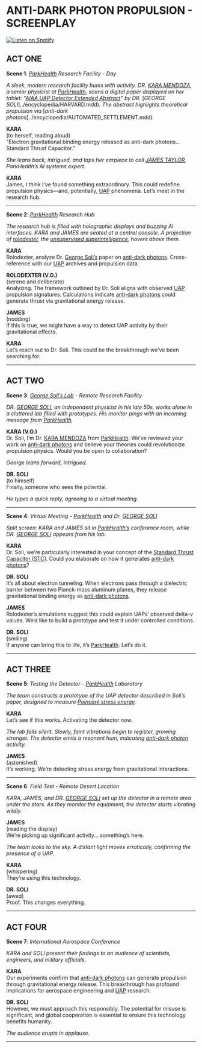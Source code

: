 # ANTI-DARK PHOTON PROPULSION - SCREENPLAY

[![Listen on Spotify](https://img.shields.io/badge/Listen%20on%20Spotify-1DB954?logo=spotify\&logoColor=white\&style=for-the-badge)](https://open.spotify.com/show/11s0wEdbc8k3caT6xur57a)

## **ACT ONE**

**Scene 1**: [_ParkHealth_](../encyclopedia/PARKHEALTH.md) _Research Facility - Day_

_A sleek, modern research facility hums with activity. DR._ [_KARA MENDOZA_](../encyclopedia/LIBERTIES.md)_, a senior physicist at_ [_ParkHealth_](../encyclopedia/PARKHEALTH.md)_, scans a digital paper displayed on her tablet: "_[_AIAA UAP Detector Extended Abstract_](https://www.researchgate.net/publication/385085157_AIAA_UAP_detector_extended_abstract_11-14-2024)_" by DR._ [_GEORGE SOLI_]../encyclopedia/HARVARD.mdd)_. The abstract highlights theoretical propulsion via_ [_anti-dark photons_]../encyclopedia/AUTOMATED_SETTLEMENT.mdd)_._

**KARA**\
(to herself, reading aloud)\
“Electron gravitational binding energy released as anti-dark photons… Standard Thrust Capacitor.”

_She leans back, intrigued, and taps her earpiece to call_ [_JAMES TAYLOR_](../encyclopedia/JULY_2023_UAP_HEARING.md)_, ParkHealth’s AI systems expert._

**KARA**\
James, I think I’ve found something extraordinary. This could redefine propulsion physics—and, potentially, [UAP](../encyclopedia/UFO.md) phenomena. Let’s meet in the research hub.

***

**Scene 2**: [_ParkHealth_](../encyclopedia/PARKHEALTH.md) _Research Hub_

_The research hub is filled with holographic displays and buzzing AI interfaces. KARA and JAMES are seated at a central console. A projection of_ [_rolodexter_](../encyclopedia/ROLODEXTER.md)_, the_ [_unsupervised superintelligence_](../encyclopedia/ROLODEXTER.md)_, hovers above them._

**KARA**\
Rolodexter, analyze Dr. [George Soli’s](../encyclopedia/HARVARD.md) paper on [anti-dark photons](../encyclopedia/AUTOMATED_SETTLEMENT.md). Cross-reference with our [UAP](../encyclopedia/UFO.md) archives and propulsion data.

**ROLODEXTER (V.O.)**\
(serene and deliberate)\
Analyzing. The framework outlined by Dr. Soli aligns with observed [UAP](../encyclopedia/UFO.md) propulsion signatures. Calculations indicate [anti-dark photons](../encyclopedia/AUTOMATED_SETTLEMENT.md) could generate thrust via gravitational energy release.

**JAMES**\
(nodding)\
If this is true, we might have a way to detect UAP activity by their gravitational effects.

**KARA**\
Let’s reach out to Dr. Soli. This could be the breakthrough we’ve been searching for.

***

## **ACT TWO**

**Scene 3**: [_George Soli’s Lab_](../encyclopedia/HARVARD.md) _- Remote Research Facility_

_DR._ [_GEORGE SOLI_](../encyclopedia/HARVARD.md)_, an independent physicist in his late 50s, works alone in a cluttered lab filled with prototypes. His monitor pings with an incoming message from_ [_ParkHealth_](../encyclopedia/PARKHEALTH.md)_._

**KARA (V.O.)**\
Dr. Soli, I’m Dr. [KARA MENDOZA](../encyclopedia/LIBERTIES.md) from [ParkHealth](../encyclopedia/PARKHEALTH.md). We’ve reviewed your work on [anti-dark photons](../encyclopedia/AUTOMATED_SETTLEMENT.md) and believe your theories could revolutionize propulsion physics. Would you be open to collaboration?

_George leans forward, intrigued._

**DR. SOLI**\
(to himself)\
Finally, someone who sees the potential.

_He types a quick reply, agreeing to a virtual meeting._

***

**Scene 4**: _Virtual Meeting -_ [_ParkHealth_](../encyclopedia/PARKHEALTH.md) _and Dr._ [_GEORGE SOLI_](../encyclopedia/HARVARD.md)

_Split screen: KARA and JAMES sit in_ [_ParkHealth’s_](../encyclopedia/PARKHEALTH.md) _conference room, while DR._ [_GEORGE SOLI_](../encyclopedia/HARVARD.md) _appears from his lab._

**KARA**\
Dr. Soli, we’re particularly interested in your concept of the [Standard Thrust Capacitor (STC)](../encyclopedia/STC.md). Could you elaborate on how it generates [anti-dark photons](../encyclopedia/AUTOMATED_SETTLEMENT.md)?

**DR. SOLI**\
It’s all about electron tunneling. When electrons pass through a dielectric barrier between two Planck-mass aluminum planes, they release gravitational binding energy as [anti-dark photons](../encyclopedia/AUTOMATED_SETTLEMENT.md).

**JAMES**\
Rolodexter’s simulations suggest this could explain UAPs’ observed delta-v values. We’d like to build a prototype and test it under controlled conditions.

**DR. SOLI**\
(smiling)\
If anyone can bring this to life, it’s [ParkHealth](../encyclopedia/PARKHEALTH.md). Let’s do it.

***

## **ACT THREE**

**Scene 5**: _Testing the Detector -_ [_ParkHealth_](../encyclopedia/PARKHEALTH.md) _Laboratory_

_The team constructs a prototype of the UAP detector described in Soli’s paper, designed to measure_ [_Poincaré stress energy_](../encyclopedia/POINCARE_STRESS_ENERGY.md)_._

**KARA**\
Let’s see if this works. Activating the detector now.

_The lab falls silent. Slowly, faint vibrations begin to register, growing stronger. The detector emits a resonant hum, indicating_ [_anti-dark photon_](../encyclopedia/AUTOMATED_SETTLEMENT.md) _activity._

**JAMES**\
(astonished)\
It’s working. We’re detecting stress energy from gravitational interactions.

***

**Scene 6**: _Field Test - Remote Desert Location_

_KARA, JAMES, and DR._ [_GEORGE SOLI_](../encyclopedia/HARVARD.md) _set up the detector in a remote area under the stars. As they monitor the equipment, the detector starts vibrating wildly._

**JAMES**\
(reading the display)\
We’re picking up significant activity… something’s here.

_The team looks to the sky. A distant light moves erratically, confirming the presence of a UAP._

**KARA**\
(whispering)\
They’re using this technology.

**DR. SOLI**\
(awed)\
Proof. This changes everything.

***

## **ACT FOUR**

**Scene 7**: _International Aerospace Conference_

_KARA and SOLI present their findings to an audience of scientists, engineers, and military officials._

**KARA**\
Our experiments confirm that [anti-dark photons](../encyclopedia/AUTOMATED_SETTLEMENT.md) can generate propulsion through gravitational energy release. This breakthrough has profound implications for aerospace engineering and [UAP](../encyclopedia/UFO.md) research.

**DR. SOLI**\
However, we must approach this responsibly. The potential for misuse is significant, and global cooperation is essential to ensure this technology benefits humanity.

_The audience erupts in applause._

***

